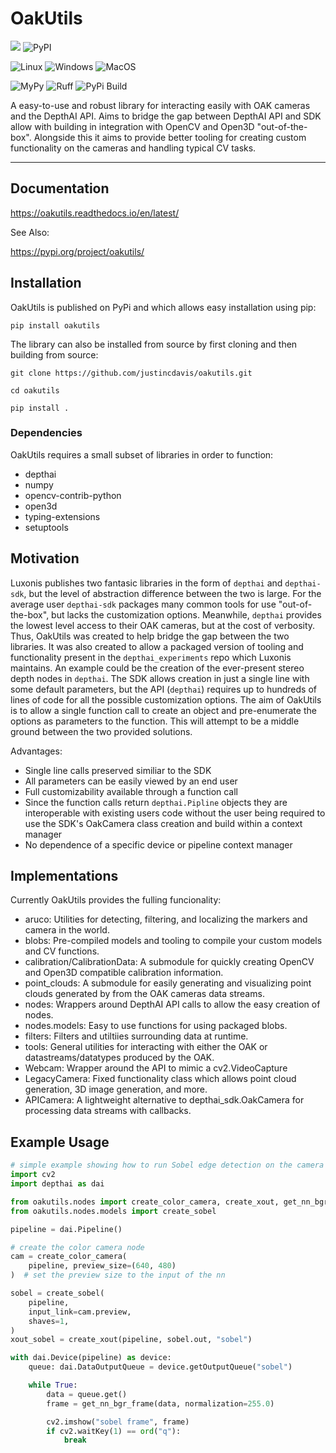 # OakUtils

[![](https://img.shields.io/pypi/pyversions/oakutils.svg)](https://pypi.org/pypi/oakutils/)
![PyPI](https://img.shields.io/pypi/v/oakutils.svg?style=plastic)

![Linux](https://github.com/justincdavis/oakutils/actions/workflows/unittests-ubuntu.yaml/badge.svg?branch=main)
![Windows](https://github.com/justincdavis/oakutils/actions/workflows/unittests-windows.yaml/badge.svg?branch=main)
![MacOS](https://github.com/justincdavis/oakutils/actions/workflows/unittests-macos.yaml/badge.svg?branch=main)

![MyPy](https://github.com/justincdavis/oakutils/actions/workflows/mypy.yaml/badge.svg?branch=main)
![Ruff](https://github.com/justincdavis/oakutils/actions/workflows/ruff.yaml/badge.svg?branch=main)
![PyPi Build](https://github.com/justincdavis/oakutils/actions/workflows/build-check.yaml/badge.svg?branch=main)
<!-- ![Black](https://github.com/justincdavis/oakutils/actions/workflows/black.yaml/badge.svg?branch=main) -->

A easy-to-use and robust library for interacting easily with OAK cameras and the DepthAI API. Aims to bridge the gap between DepthAI API and SDK allow with building in integration with OpenCV and Open3D "out-of-the-box".
Alongside this it aims to provide better tooling for creating custom functionality on the cameras and handling typical CV tasks.

---

## Documentation

https://oakutils.readthedocs.io/en/latest/

See Also:

https://pypi.org/project/oakutils/

## Installation

OakUtils is published on PyPi and which allows easy installation using pip:

`pip install oakutils`

The library can also be installed from source by first cloning and then building from source:

`git clone https://github.com/justincdavis/oakutils.git`

`cd oakutils`

`pip install .`

### Dependencies

OakUtils requires a small subset of libraries in order to function: 

* depthai
* numpy
* opencv-contrib-python
* open3d
* typing-extensions
* setuptools

## Motivation

Luxonis publishes two fantasic libraries in the form of `depthai` and `depthai-sdk`, but the level of abstraction difference between the two is large. For the average user `depthai-sdk` packages many common tools for use "out-of-the-box", but lacks the customization options. Meanwhile, `depthai` provides the lowest level access to their OAK cameras, but at the cost of verbosity. Thus, OakUtils was created to help bridge the gap between the two libraries. It was also created to allow a packaged version of tooling and functionality present in the `depthai_experiments` repo which Luxonis maintains.
An example could be the creation of the ever-present stereo depth nodes in `depthai`. The SDK allows creation in just a single line with some default parameters, but the API (`depthai`) requires up to hundreds of lines of code for all the possible customization options. The aim of OakUtils is to allow a single function call to create an object and pre-enumerate the options as parameters to the function. This will attempt to be a middle ground between the two
provided solutions.

Advantages:

* Single line calls preserved similiar to the SDK
* All parameters can be easily viewed by an end user
* Full customizability available through a function call
* Since the function calls return `depthai.Pipline` objects they are interoperable with existing users code without the user being required to use the SDK's OakCamera class creation and build within a context manager
* No dependence of a specific device or pipeline context manager

## Implementations

Currently OakUtils provides the fulling funcionality:

* aruco: Utilities for detecting, filtering, and localizing the markers and camera in the world.
* blobs: Pre-compiled models and tooling to compile your custom models and CV functions.
* calibration/CalibrationData: A submodule for quickly creating OpenCV and Open3D compatible calibration information.
* point_clouds: A submodule for easily generating and visualizing point clouds generated by from the OAK cameras data streams.
* nodes: Wrappers around DepthAI API calls to allow the easy creation of nodes.
* nodes.models: Easy to use functions for using packaged blobs.
* filters: Filters and utiltiies surrounding data at runtime.
* tools: General utilities for interacting with either the OAK or datastreams/datatypes produced by the OAK.
* Webcam: Wrapper around the API to mimic a cv2.VideoCapture
* LegacyCamera: Fixed functionality class which allows point cloud generation, 3D image generation, and more.
* APICamera: A lightweight alternative to depthai_sdk.OakCamera for processing data streams with callbacks.

## Example Usage

```python
# simple example showing how to run Sobel edge detection on the camera
import cv2
import depthai as dai

from oakutils.nodes import create_color_camera, create_xout, get_nn_bgr_frame
from oakutils.nodes.models import create_sobel

pipeline = dai.Pipeline()

# create the color camera node
cam = create_color_camera(
    pipeline, preview_size=(640, 480)
)  # set the preview size to the input of the nn

sobel = create_sobel(
    pipeline,
    input_link=cam.preview,
    shaves=1,
)
xout_sobel = create_xout(pipeline, sobel.out, "sobel")

with dai.Device(pipeline) as device:
    queue: dai.DataOutputQueue = device.getOutputQueue("sobel")

    while True:
        data = queue.get()
        frame = get_nn_bgr_frame(data, normalization=255.0)

        cv2.imshow("sobel frame", frame)
        if cv2.waitKey(1) == ord("q"):
            break
```
